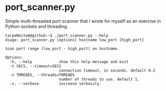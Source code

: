 port_scanner.py
===============

Simple multi-threaded port scanner that I wrote for myself as an exercise in Python sockets and threading.

```
CarpeNoctem@github:~$ ./port_scanner.py --help
Usage: port_scanner.py [options] hostname low_port [high_port]

Scan port range (low_port - high_port) on hostname.

Options:
  -h, --help            show this help message and exit
  -t SECS, --timeout=SECS
                        connection timeout, in seconds. default 0.2
  -n THREADS, --threads=THREADS
                        number of threads to use. default 1.
  -v, --verbose         increase verbosity.
```
